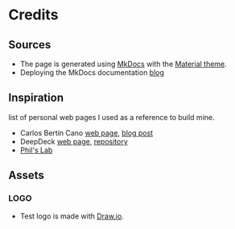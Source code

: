# Credits

## Sources

* The page is generated using [MkDocs](https://www.mkdocs.org/) with the [Material theme](https://github.com/squidfunk/mkdocs-material).
* Deploying the MkDocs documentation [blog](https://dev.to/jajera/deploying-mkdocs-on-github-pages-with-devcontainers-207a)

## Inspiration
list of personal web pages I used as a reference to build mine.

* Carlos Bertin Cano [web page](https://canodez.com/), [blog post](https://canobertin.medium.com/how-i-built-my-personal-website-using-just-markdown-no-coding-skills-needed-123fcf7544c4)
* DeepDeck [web page](https://deepdeck.co/), [repository](https://github.com/DeepSea-Developments/deepdeck.co/tree/main)
* [Phil's Lab](https://www.phils-lab.net/)

## Assets

### LOGO
* Test logo is made with [Draw.io](https://www.drawio.com/).